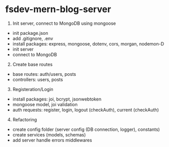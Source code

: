# fsdev-mern-blog-server

1. Init server, connect to MongoDB using mongoose

- init package.json
- add .gitignore, .env
- install packages: express, mongoose, dotenv, cors, morgan, nodemon-D
- init server
- connect to MongoDB

2. Create base routes

- base routes: auth/users, posts
- controllers: users, posts

3. Registeration/Login

- install packages: joi, bcrypt, jsonwebtoken
- mongoose model, joi validation
- auth requests: register, login, logout (checkAuth), current (checkAuth)

4. Refactoring

- create config folder (server config (DB connection, logger), constants)
- create services (models, schemas)
- add server handle errors middlewares
